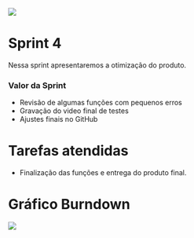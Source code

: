 <!DOCTYPE html>

<p align="left">
  <img src="https://github.com/TheLooksDatabase/Julius/blob/Sprint-4/3)%20Images/5.png" />
</p>  

<h1 align="left">Sprint 4</h1>

Nessa sprint apresentaremos a otimização do produto.

### Valor da Sprint

- Revisão de algumas funções com pequenos erros
- Gravação do video final de testes
- Ajustes finais no GitHub


<h1 align="left">Tarefas atendidas</h1>

- Finalização das funções e entrega do produto final.


<h1 align="left">Gráfico Burndown</h1>
<p align="left">
  <img src="https://github.com/TheLooksDatabase/Julius/blob/main/3)%20Images/Grafico%20burndown%204.jpeg"/>
</p> 




  

					  

